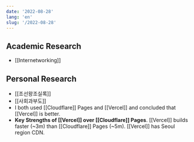 ```yaml
---
date: '2022-08-28'
lang: 'en'
slug: '/2022-08-28'
---
```


## Academic Research

- [[Internetworking]]

## Personal Research

- [[조선왕조실록]]
- [[사회과부도]]
- I both used [[Cloudflare]] Pages and [[Vercel]] and concluded that [[Vercel]] is better.
- **Key Strengths of [[Vercel]] over [[Cloudflare]] Pages**. [[Vercel]] builds faster (~3m) than [[Cloudflare]] Pages (~5m). [[Vercel]] has Seoul region CDN.
